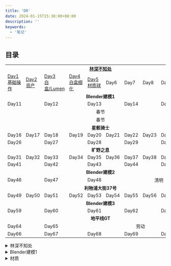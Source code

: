 ```yaml
---
title: 'DR'
date: 2024-01-15T15:30:00+08:00
description: ''
keywords:
  - '笔记'
---
```


<!--more-->

## 目录

<table>
    <tr>
        <td colspan="10" style="text-align: center;"><a href="./#林深不知处"><b>林深不知处</a></td>
    </tr>
    <tr>
        <td><a href="./#Day1">Day1<br>基础操作</a></td>
        <td><a href="./#Day2">Day2<br>资产</a></td>
        <td><a href="./#Day3">Day3<br>白盒/Lumen</a></td>
        <td><a href="./#Day4">Day4<br>白盒细化</a></td>
        <td><a href="./#Day5">Day5<br>材质球</a></td>
        <td>Day6</td>
        <td>Day7</td>
        <td>Day8</td>
        <td>Day9</td>
        <td>Day10</td>
    </tr>
    <tr>
        <td colspan="10" style="text-align: center;"><b>Blender建模1</td>
    </tr>
    <tr>
        <td colspan="2">Day11</td>
        <td colspan="2">Day12</td>
        <td colspan="2">Day13</td>
        <td colspan="2">Day14</td>
        <td colspan="2">Day15</td>
    </tr>
    <tr>
        <td colspan="10" style="text-align: center;">春节</td>
    </tr>
    <tr>
        <td colspan="10" style="text-align: center;">春节</td>
    </tr>
    <tr>
        <td colspan="10" style="text-align: center;"><b>星骸骑士</td>
    </tr>
    <tr>
        <td>Day16</td>
        <td>Day17</td>
        <td>Day18</td>
        <td>Day19</td>
        <td>Day20</td>
        <td>Day21</td>
        <td>Day22</td>
        <td>Day23</td>
        <td>Day24</td>
        <td>Day25</td>
    </tr>
    <tr>
        <td colspan="2">Day26</td>
        <td colspan="2">Day27</td>
        <td colspan="2">Day28</td>
        <td colspan="2">Day29</td>
        <td colspan="2">Day30</td>
    </tr>
    <tr>
        <td colspan="10" style="text-align: center;"><b>旷野之息</td>
    </tr>
    <tr>
        <td>Day31</td>
        <td>Day32</td>
        <td>Day33</td>
        <td>Day34</td>
        <td>Day35</td>
        <td>Day36</td>
        <td>Day37</td>
        <td>Day38</td>
        <td>Day39</td>
        <td>Day40</td>
    </tr>
    <tr>
        <td colspan="2">Day41</td>
        <td colspan="2">Day42</td>
        <td colspan="2">Day43</td>
        <td colspan="2">Day44</td>
        <td colspan="2">Day45</td>
    </tr>
    <tr>
        <td colspan="10" style="text-align: center;"><b>Blender建模2</td>
    </tr>
    <tr>
        <td colspan="2">Day46</td>
        <td colspan="2">Day47</td>
        <td colspan="2">Day48</td>
        <td colspan="4" style="text-align: center;">清明</td>
    </tr>
    <tr>
        <td colspan="10" style="text-align: center;"><b>利物浦大街37号</td>
    </tr>
    <tr>
        <td>Day49</td>
        <td>Day50</td>
        <td>Day51</td>
        <td>Day52</td>
        <td>Day53</td>
        <td>Day54</td>
        <td>Day55</td>
        <td>Day56</td>
        <td>Day57</td>
        <td>Day58</td>
    </tr>
    <tr>
        <td colspan="10" style="text-align: center;"><b>Blender建模3</td>
    </tr>
    <tr>
        <td colspan="2">Day59</td>
        <td colspan="2">Day60</td>
        <td colspan="2">Day61</td>
        <td colspan="2">Day62</td>
        <td colspan="2">Day63</td>
    </tr>
    <tr>
        <td colspan="10" style="text-align: center;"><b>地平线GT</td>
    </tr>
    <tr>
        <td colspan="2">Day64</td>
        <td colspan="2">Day65</td>
        <td colspan="6" style="text-align: center;">劳动</td>
    </tr>
    <tr>
        <td colspan="2">Day66</td>
        <td colspan="2">Day67</td>
        <td colspan="2">Day68</td>
        <td colspan="2">Day69</td>
        <td colspan="2">Day70</td>
    </tr>

</table>

<div id="林深不知处"></div>

<details>

<summary>林深不知处</summary>

<div id="Day1"></div>

### Day1基础操作

###### 基础设置

![](day1-01.png)

###### 物体基本运动

<span style="font-size: 12px;">UE怎么没有T快捷键的调整Object捏</span>

坐标轴,与Unity等3d软件同理

f键:快速定位当前选中的Actor使摄像机对准

###### 降低开销

双视口+关闭阴影,无光照,实时

![](day1-02.png)

<div id="Day2"></div>

### Day2 资产

记得改Bridge的下载路径

![](day2-01.png)
![](day2-02.png)

吃饭喽

---

![](day2-03.png)

![](day2-04.png)

###### PureRef操作

![](day2-05.png)

![](day2-06.png)

去色 观察黑白信息 `ctrl`+`alt`+`g`

窗口最大化 `ctrl`+`f` 最小化 `ctrl`+`m`

置顶 `ctrl`+`shift`+`a`

添加文字 `ctrl`+`n`

<div id="Day3"></div>

### Day3 白盒/Lumen

![](day3-01.png)

![](day3-02.png)

<div id="Day4"></div>

### Day4 白盒细化

![](day4-01.png)

<div id="Day5"></div>

### Day5 材质球

</details>

<details>

<summary>Blender建模1</summary>

占位

</details>

<details>

<summary>材质</summary>

### Saturate

> 使值在[0,1]区间内

"Saturate"节点在材质编辑器（Material Editor）中扮演了一个很重要的角色。它主要被用来确保任何给定的值不会超过特定的范围，通常是0到1之间。简而言之，Saturate操作会将输入的任何值钳制（clamp）到0和1的范围内。如果输入的值小于0，它会被设为0；如果输入的值大于1，它会被设为1；如果输入的值在0和1之间，它则保持不变。

### Fraction / Frac

> 值取小数部分

"Fraction"节点用于材质编辑器（Material Editor）中，执行一个特定的数学操作。它的作用是获得一个数的小数部分。简单地说，当你向Fraction节点输入一个数值时，它会去掉该数值的整数部分，只返回其小数部分。这个节点在创建特殊的材质效果、进行某些数学计算时非常有用。

### Ceil

> 向上取整

"Ceil"节点用于材质编辑器（Material Editor），执行的是向上取整的数学操作。对于给定的浮点数，Ceil节点会返回大于或等于这个数的最小整数。简而言之，Ceil节点会将输入的任何小数部分舍去，但是如果输入是一个整数，则返回这个整数本身。这一操作对于某些特定的数学计算或者逻辑判断非常有用。

### Floor

> 向下取整

"Floor"节点是材质编辑器（Material Editor）中的一个数学函数节点，主要用于取得一个数值的整数部分，且该整数部分是小于或等于该数值的最大整数。具体来说，对于任何给定的浮点数，Floor节点会将其向下取整到最接近的整数值。

### Normalize

> 将任何非零向量转换成单位向量

"Normalize"节点用于标准化向量，也就是将任何非零向量转换成单位向量（即长度为1的向量）。这是通过将向量的每个组成部分除以其模长（即向量的长度）来实现的。Normalize节点在材质编辑器（Material Editor）和着色器编程中都非常常见，对于处理向量运算尤其重要。

### Desaturation

> 用于去饱和/过饱和

"Desaturation"节点用于材质编辑器（Material Editor）内，它的主要作用是对颜色进行去饱和处理。通过减少或移除颜色的饱和度，可以将彩色图像转换成灰度图像或接近灰度的效果，同时保持其亮度不变。这个节点在需要调整材质颜色饱和度、创建黑白效果，或者在生成艺术风格化材质的时候非常有用。

### ConstantBiasScale

> 偏移(Bias)和缩放(Scale)

"ConstantBiasScale"节点是材质编辑器（Material Editor）中一个用于进行数值处理的节点，它执行两个基本操作：偏移（Bias）和缩放（Scale）。这个节点对输入值首先应用一个偏移（即加上或减去一个常数值），然后对结果进行缩放（乘以一个常数值）。这种简单但极其有用的数学操作能够帮助调整材质属性值，使之更适合特定的视觉效果或逻辑需求。

</details>